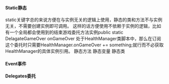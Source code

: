 #### Static静态
static关键字总的来说方便在与实例无关的逻辑上使用，静态的类和方法不与实例无关，不需要创建实例即可调用。
这样的话方便使用不依赖于实例的逻辑，比如有一个全局都会使用到的结束游戏委托方法实例public static DelagateGameOver onGameOver 处于HealthManager类脚本中，那么在订阅这个委托时只需要HealthManager.onGameOver += something;就行而不必获取HealthManager的具体实例引用。
静态方法
静态变量
静态类
#### Event事件

#### Delegates委托